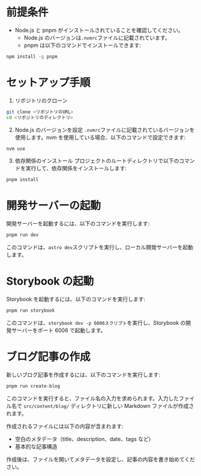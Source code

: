 # 前提条件

- Node.js と pnpm がインストールされていることを確認してください。
  - Node.js のバージョンは`.nvmrc`ファイルに記載されています。
  - pnpm は以下のコマンドでインストールできます:

```bash
npm install -g pnpm
```

# セットアップ手順

1. リポジトリのクローン

```bash
git clone <リポジトリのURL>
cd <リポジトリのディレクトリ>
```

2. Node.js のバージョンを設定 `.nvmrc`ファイルに記載されているバージョンを使用します。nvm を使用している場合、以下のコマンドで設定できます:

```bash
nvm use
```

3. 依存関係のインストール プロジェクトのルートディレクトリで以下のコマンドを実行して、依存関係をインストールします:

```bash
pnpm install
```

# 開発サーバーの起動

開発サーバーを起動するには、以下のコマンドを実行します:

```bash
pnpm run dev
```

このコマンドは、`astro dev`スクリプトを実行し、ローカル開発サーバーを起動します。

# Storybook の起動

Storybook を起動するには、以下のコマンドを実行します:

```bash
pnpm run storybook
```

このコマンドは、`storybook dev -p 6006スクリプト`を実行し、Storybook の開発サーバーをポート 6006 で起動します。

# ブログ記事の作成

新しいブログ記事を作成するには、以下のコマンドを実行します:

```bash
pnpm run create-blog
```

このコマンドを実行すると、ファイル名の入力を求められます。入力したファイル名で `src/content/blog/` ディレクトリに新しい Markdown ファイルが作成されます。

作成されるファイルには以下の内容が含まれます:

- 空白のメタデータ（title、description、date、tags など）
- 基本的な記事構造

作成後は、ファイルを開いてメタデータを設定し、記事の内容を書き始めてください。
